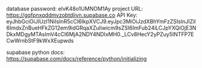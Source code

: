 database password: elvK48o1UMNOM1Ay
project URL: https://gqfpnxqddmvzobtdjivn.supabase.co
API Key: eyJhbGciOiJIUzI1NiIsInR5cCI6IkpXVCJ9.eyJpc3MiOiJzdXBhYmFzZSIsInJlZiI6ImdxZnBueHFkZG12em9idGRqaXZuIiwicm9sZSI6ImFub24iLCJpYXQiOjE3NDkxMDgyMTAsImV4cCI6MjA2NDY4NDIxMH0._LCv8HecY2yPZuy5INTFP7ECwWrnbStF9kWxXEupwds

supabase python docs: https://supabase.com/docs/reference/python/initializing 

